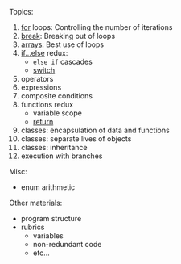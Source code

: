 Topics:
1. [for](https://developer.mozilla.org/en-US/docs/Web/JavaScript/Reference/Statements/for) loops: Controlling the number of iterations  
2. [break](https://developer.mozilla.org/en-US/docs/Web/JavaScript/Reference/Statements/break): Breaking out of loops    
3. [arrays](https://makecode.microbit.org/javascript/types): Best use of loops    
4. [if...else](https://developer.mozilla.org/en-US/docs/Web/JavaScript/Reference/Statements/if...else) redux: 
   - `else if` cascades  
   - [switch](https://developer.mozilla.org/en-US/docs/Web/JavaScript/Reference/Statements/switch)  
5. operators  
6. expressions  
7. composite conditions
8. functions redux
   - variable scope  
   - [return](https://developer.mozilla.org/en-US/docs/Web/JavaScript/Reference/Statements/return)  
9. classes: encapsulation of data and functions    
10. classes: separate lives of objects  
11. classes: inheritance   
12. execution with branches  

Misc:
- enum arithmetic  

Other materials:
- program structure  
- rubrics  
  - variables  
  - non-redundant code  
  - etc...
